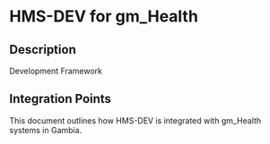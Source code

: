 # HMS-DEV for gm_Health

## Description

Development Framework

## Integration Points

This document outlines how HMS-DEV is integrated with gm_Health systems in Gambia.
